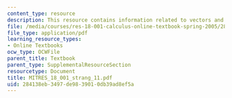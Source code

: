 ```yaml
---
content_type: resource
description: This resource contains information related to vectors and matrices.
file: /media/courses/res-18-001-calculus-online-textbook-spring-2005/284138eb3497de9839010db39ad8ef5a_MITRES_18_001_strang_11.pdf
file_type: application/pdf
learning_resource_types:
- Online Textbooks
ocw_type: OCWFile
parent_title: Textbook
parent_type: SupplementalResourceSection
resourcetype: Document
title: MITRES_18_001_strang_11.pdf
uid: 284138eb-3497-de98-3901-0db39ad8ef5a
---
```

